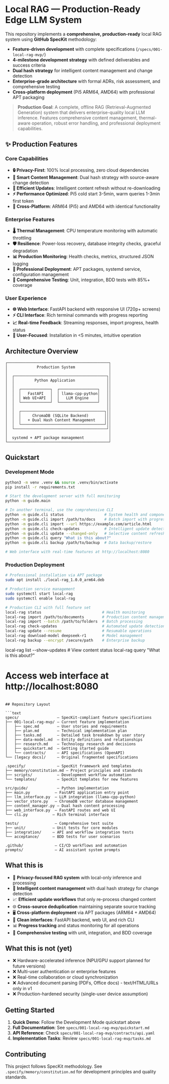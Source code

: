 # Local RAG — Production-Ready Edge LLM System

This repository implements a **comprehensive, production-ready** local RAG system using **GitHub SpecKit** methodology:
- **Feature-driven development** with complete specifications (`/specs/001-local-rag-mvp/`)
- **4-milestone development strategy** with defined deliverables and success criteria
- **Dual hash strategy** for intelligent content management and change detection
- **Enterprise-grade architecture** with formal ADRs, risk assessment, and comprehensive testing
- **Cross-platform deployment** (Pi5 ARM64, AMD64) with professional APT packaging

> **Production Goal**: A complete, offline RAG (Retrieval-Augmented Generation) system that delivers enterprise-quality local LLM inference. Features comprehensive content management, thermal-aware operation, robust error handling, and professional deployment capabilities.

## ✨ Production Features

### Core Capabilities
- **🔒 Privacy-First**: 100% local processing, zero cloud dependencies
- **🧠 Smart Content Management**: Dual hash strategy with source-aware change detection
- **🔄 Efficient Updates**: Intelligent content refresh without re-downloading  
- **⚡ Performance Optimized**: Pi5 cold start 3-5min, warm queries 1-3min first token
- **📱 Cross-Platform**: ARM64 (Pi5) and AMD64 with identical functionality

### Enterprise Features
- **🌡️ Thermal Management**: CPU temperature monitoring with automatic throttling
- **🛡️ Resilience**: Power-loss recovery, database integrity checks, graceful degradation
- **📊 Production Monitoring**: Health checks, metrics, structured JSON logging
- **🔧 Professional Deployment**: APT packages, systemd service, configuration management
- **🧪 Comprehensive Testing**: Unit, integration, BDD tests with 85%+ coverage

### User Experience
- **🌐 Web Interface**: FastAPI backend with responsive UI (720p+ screens)
- **⚡ CLI Interface**: Rich terminal commands with progress reporting
- **📈 Real-time Feedback**: Streaming responses, import progress, health status
- **🎯 User-Focused**: Installation in <5 minutes, intuitive operation

## Architecture Overview

```
┌─────────────────────────────────────────────┐
│             Production System               │
│                                             │
│  ┌─────────────────────────────────────────┐│
│  │         Python Application              ││
│  │                                         ││
│  │  ┌─────────────┐  ┌─────────────────┐   ││
│  │  │   FastAPI   │  │ llama-cpp-python│   ││
│  │  │ Web UI+API  │  │   LLM Engine    │   ││
│  │  └─────────────┘  └─────────────────┘   ││
│  │                                         ││
│  │  ┌─────────────────────────────────────┐││
│  │  │     ChromaDB (SQLite Backend)       │││
│  │  │   + Dual Hash Content Management    │││
│  │  └─────────────────────────────────────┘││
│  └─────────────────────────────────────────┘│
│                                             │
│  systemd + APT package management           │
└─────────────────────────────────────────────┘
```

## Quickstart

### Development Mode
```bash
python3 -m venv .venv && source .venv/bin/activate
pip install -r requirements.txt

# Start the development server with full monitoring
python -m guide.main

# In another terminal, use the comprehensive CLI
python -m guide.cli status                  # System health and component status
python -m guide.cli import /path/to/docs    # Batch import with progress
python -m guide.cli import --url https://example.com/article.html
python -m guide.cli check-updates           # Intelligent update detection  
python -m guide.cli update --changed-only   # Selective content refresh
python -m guide.cli query "What is this about?"
python -m guide.cli backup /path/to/backup  # Data backup/restore

# Web interface with real-time features at http://localhost:8080
```

### Production Deployment
```bash
# Professional installation via APT package
sudo apt install ./local-rag_1.0.0_arm64.deb

# Production service management
sudo systemctl start local-rag
sudo systemctl enable local-rag

# Production CLI with full feature set
local-rag status                           # Health monitoring
local-rag import /path/to/documents        # Production content management
local-rag import --batch /path/to/folders  # Batch processing
local-rag check-updates                    # Automated update detection
local-rag update --resume                  # Resumable operations
local-rag download-model deepseek-r1       # Model management
local-rag backup --encrypt /secure/path    # Enterprise backup
```
local-rag list --show-updates             # View content status
local-rag query "What is this about?"

# Access web interface at http://localhost:8080
```

## Repository Layout

```text
specs/                 — SpecKit-compliant feature specifications
├── 001-local-rag-mvp/ — Current feature implementation
│   ├── spec.md        — User stories and requirements
│   ├── plan.md        — Technical implementation plan
│   ├── tasks.md       — Detailed task breakdown by user story
│   ├── data-model.md  — Entity definitions and relationships
│   ├── research.md    — Technology research and decisions
│   ├── quickstart.md  — Getting started guide
│   └── contracts/     — API specifications (OpenAPI)
└── [legacy docs]/     — Original fragmented specifications

.specify/              — SpecKit framework and templates
├── memory/constitution.md — Project principles and standards
├── scripts/           — Development workflow automation
└── templates/         — SpecKit templates for new features

src/guide/             — Python implementation
├── main.py           — FastAPI application entry point
├── llm_interface.py  — LLM integration (llama-cpp-python)
├── vector_store.py   — ChromaDB vector database management
├── content_manager.py — Dual hash content processing
├── web_interface.py  — FastAPI routes and web UI
└── cli.py           — Rich terminal interface

tests/                — Comprehensive test suite
├── unit/            — Unit tests for core modules
├── integration/     — API and workflow integration tests
└── acceptance/      — BDD tests for user scenarios

.github/              — CI/CD workflows and automation
prompts/              — AI assistant system prompts
```

## What this **is**

- 🎯 **Privacy-focused RAG system** with local-only inference and processing
- 🔄 **Intelligent content management** with dual hash strategy for change detection  
- 📈 **Efficient update workflows** that only re-process changed content
- 🌐 **Cross-source deduplication** maintaining separate source tracking
- 🖥️ **Cross-platform deployment** via APT packages (ARM64 + AMD64)
- 🎨 **Clean interfaces**: FastAPI backend, web UI, and rich CLI
- 📊 **Progress tracking** and status monitoring for all operations
- 🧪 **Comprehensive testing** with unit, integration, and BDD coverage

## What this **is not** (yet)

- ❌ Hardware-accelerated inference (NPU/GPU support planned for future versions)
- ❌ Multi-user authentication or enterprise features
- ❌ Real-time collaboration or cloud synchronization
- ❌ Advanced document parsing (PDFs, Office docs) - text/HTML/URLs only in v1
- ❌ Production-hardened security (single-user device assumption)

## Getting Started

1. **Quick Demo**: Follow the Development Mode quickstart above
2. **Full Documentation**: See `specs/001-local-rag-mvp/quickstart.md`
3. **API Reference**: Check `specs/001-local-rag-mvp/contracts/api.yaml`
4. **Implementation Tasks**: Review `specs/001-local-rag-mvp/tasks.md`

## Contributing

This project follows SpecKit methodology. See `.specify/memory/constitution.md` for development principles and quality standards.
